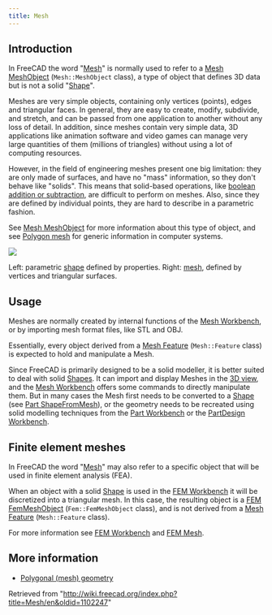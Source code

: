 ```yaml
---
title: Mesh
---
```


## Introduction

In FreeCAD the word "[Mesh](/Mesh "Mesh")" is normally used to refer to a [Mesh MeshObject](/Mesh_MeshObject "Mesh MeshObject") (`Mesh::MeshObject` class), a type of object that defines 3D data but is not a solid "[Shape](/Shape "Shape")".

Meshes are very simple objects, containing only vertices (points), edges and triangular faces. In general, they are easy to create, modify, subdivide, and stretch, and can be passed from one application to another without any loss of detail. In addition, since meshes contain very simple data, 3D applications like animation software and video games can manage very large quantities of them (millions of triangles) without using a lot of computing resources.

However, in the field of engineering meshes present one big limitation: they are only made of surfaces, and have no "mass" information, so they don't behave like "solids". This means that solid-based operations, like [boolean addition or subtraction](/Part_Boolean "Part Boolean"), are difficult to perform on meshes. Also, since they are defined by individual points, they are hard to describe in a parametric fashion.

See [Mesh MeshObject](/Mesh_MeshObject "Mesh MeshObject") for more information about this type of object, and see [Polygon mesh](https://en.wikipedia.org/wiki/Polygon_mesh) for generic information in computer systems.

![](/images/Shape_and_mesh.svg)

Left: parametric [shape](/Shape "Shape") defined by properties. Right: [mesh](/Mesh "Mesh"), defined by vertices and triangular surfaces.

## Usage

Meshes are normally created by internal functions of the [Mesh Workbench](/Mesh_Workbench "Mesh Workbench"), or by importing mesh format files, like STL and OBJ.

Essentially, every object derived from a [Mesh Feature](/Mesh_Feature "Mesh Feature") (`Mesh::Feature` class) is expected to hold and manipulate a Mesh.

Since FreeCAD is primarily designed to be a solid modeller, it is better suited to deal with solid [Shapes](/Shape "Shape"). It can import and display Meshes in the [3D view](/3D_view "3D view"), and the [Mesh Workbench](/Mesh_Workbench "Mesh Workbench") offers some commands to directly manipulate them. But in many cases the Mesh first needs to be converted to a [Shape](/Shape "Shape") (see [Part ShapeFromMesh](/Part_ShapeFromMesh "Part ShapeFromMesh")), or the geometry needs to be recreated using solid modelling techniques from the [Part Workbench](/Part_Workbench "Part Workbench") or the [PartDesign Workbench](/PartDesign_Workbench "PartDesign Workbench").

## Finite element meshes

In FreeCAD the word "[Mesh](/Mesh "Mesh")" may also refer to a specific object that will be used in finite element analysis (FEA).

When an object with a solid [Shape](/Shape "Shape") is used in the [FEM Workbench](/FEM_Workbench "FEM Workbench") it will be discretized into a triangular mesh. In this case, the resulting object is a [FEM FemMeshObject](/FEM_Mesh "FEM Mesh") (`Fem::FemMeshObject` class), and is not derived from a [Mesh Feature](/Mesh_Feature "Mesh Feature") (`Mesh::Feature` class).

For more information see [FEM Workbench](/FEM_Workbench "FEM Workbench") and [FEM Mesh](/FEM_Mesh "FEM Mesh").

## More information

- [Polygonal (mesh) geometry](https://forum.freecadweb.org/viewtopic.php?f=8&t=47493)

Retrieved from "<http://wiki.freecad.org/index.php?title=Mesh/en&oldid=1102247>"

